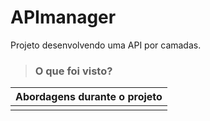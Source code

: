 # APImanager 
Projeto desenvolvendo uma API por camadas.

> ### O que foi visto?

| Abordagens durante o projeto |
| ---------------------------- |
| |
